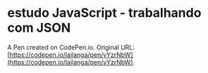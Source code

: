 # estudo JavaScript - trabalhando com JSON

A Pen created on CodePen.io. Original URL: [https://codepen.io/lailanga/pen/vYzrNbW](https://codepen.io/lailanga/pen/vYzrNbW).


